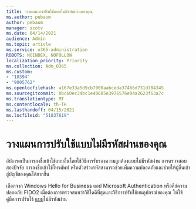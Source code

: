 ```yaml
---
title: วางแผนการปรับใช้แบบไม่มีรหัสผ่านของคุณ
ms.author: pebaum
author: pebaum
manager: scotv
ms.date: 04/14/2021
audience: Admin
ms.topic: article
ms.service: o365-administration
ROBOTS: NOINDEX, NOFOLLOW
localization_priority: Priority
ms.collection: Adm_O365
ms.custom:
- "10394"
- "9005762"
ms.openlocfilehash: a167e33a5d9cb7900aabceda37466d731d784345
ms.sourcegitcommit: 8bc60ec34bc1e40685e3976576e04a2623f63a7c
ms.translationtype: MT
ms.contentlocale: th-TH
ms.lasthandoff: 04/15/2021
ms.locfileid: "51837619"
---
```

# <a name="plan-your-passwordless-deployment"></a>วางแผนการปรับใช้แบบไม่มีรหัสผ่านของคุณ

อัปเกรดเป็นการลงชื่อเข้าใช้แบบอื่นโดยใช้วิธีการรับรองความถูกต้องแบบไม่มีรหัสผ่าน การตรวจสอบสองปัจจัย การลงชื่อเข้าใช้โทรศัพท์ หรือตัวสร้างรหัสสามารถช่วยเพิ่มความปลอดภัยและช่วยให้ผู้อื่นเข้าสู่บัญชีของคุณได้ยากขึ้น 

เลือกจาก Windows Hello for Business แอป Microsoft Authentication หรือคีย์ความปลอดภัย FIDO2 เมื่อต้องการตรวจสอบว่าวิธีใดดีที่สุดและวิธีการปรับใช้บนอุปกรณ์ของคุณ ให้ใช้ คู่มือการปรับใช้ [แบบ](https://admin.microsoft.com/adminportal/home?#/modernonboarding/passwordlesssetup)ไม่มีรหัสผ่าน 

